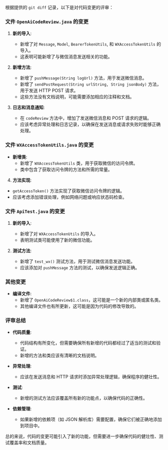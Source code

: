 根据提供的 `git diff` 记录，以下是对代码变更的评审：

### 文件 `OpenAiCodeReview.java` 的变更

1. **新的导入**:
   - 新增了对 `Message`, `Model`, `BearerTokenUtils`, 和 `WXAccessTokenUtils` 的导入。
   - 这表明可能新增了与微信消息发送相关的功能。

2. **新增方法**:
   - 新增了 `pushMessage(String logUrl)` 方法，用于发送微信消息。
   - 新增了 `sendPostRequest(String urlString, String jsonBody)` 方法，用于发送 HTTP POST 请求。
   - 这些方法没有文档说明，可能需要添加相应的注释和文档。

3. **日志和消息通知**:
   - 在 `codeReview` 方法中，增加了发送微信消息和 POST 请求的逻辑。
   - 应该考虑异常处理和日志记录，以确保在发送消息或请求失败时能够正确处理。

### 文件 `WXAccessTokenUtils.java` 的变更

- **新增类**:
  - 新增了 `WXAccessTokenUtils` 类，用于获取微信的访问令牌。
  - 类中包含了获取访问令牌的方法和所需的常量。

4. **方法实现**:
  - `getAccessToken()` 方法实现了获取微信访问令牌的逻辑。
  - 应该考虑添加错误处理，例如网络问题或响应状态码检查。

### 文件 `ApiTest.java` 的变更

1. **新的导入**:
   - 新增了对 `WXAccessTokenUtils` 的导入。
   - 表明测试类可能使用了新的微信功能。

2. **测试方法**:
   - 新增了 `test_wx()` 测试方法，用于测试微信消息发送功能。
   - 应该添加对 `pushMessage` 方法的测试，以确保发送逻辑正确。

### 其他变更

- **编译文件**:
  - 新增了 `OpenAiCodeReview$1.class`，这可能是一个新的内部类或匿名类。
  - 其他编译文件也有所更新，这可能是因为代码的修改导致的。

### 评审总结

- **代码质量**:
  - 代码结构有所变化，但需要确保所有新增的代码都经过了适当的测试和验证。
  - 新增的方法和类应该有清晰的文档说明。

- **异常处理**:
  - 应该在发送消息和 HTTP 请求时添加异常处理逻辑，确保程序的健壮性。

- **测试**:
  - 新增的测试方法应该覆盖所有新的功能点，以确保代码的正确性。

- **依赖管理**:
  - 如果新增的依赖项（如 JSON 解析库）需要配置，确保它们被正确地添加到项目中。

总的来说，代码的变更可能引入了新的功能，但需要进一步确保代码的健壮性、测试覆盖率和文档质量。